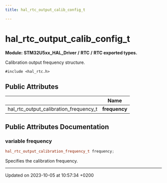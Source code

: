 ```yaml
---
title: hal_rtc_output_calib_config_t

---
```


# hal_rtc_output_calib_config_t

**Module:** **STM32U5xx_HAL_Driver** **/** **RTC** **/** **RTC exported types.**



Calibration output frequency structure. 


`#include <hal_rtc.h>`

## Public Attributes

|                | Name           |
| -------------- | -------------- |
| hal_rtc_output_calibration_frequency_t | **frequency**  |

## Public Attributes Documentation

### variable frequency

```cpp
hal_rtc_output_calibration_frequency_t frequency;
```


Specifies the calibration frequency. 


-------------------------------

Updated on 2023-10-05 at 10:57:34 +0200
